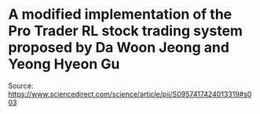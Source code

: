 # A modified implementation of the Pro Trader RL stock trading system proposed by Da Woon Jeong and Yeong Hyeon Gu

Source: https://www.sciencedirect.com/science/article/pii/S0957417424013319#s003
